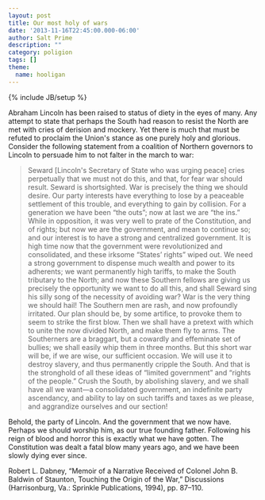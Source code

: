 ```yaml
---
layout: post
title: Our most holy of wars
date: '2013-11-16T22:45:00.000-06:00'
author: Salt Prime
description: ""
category: poligion
tags: []
theme:
  name: hooligan
---
```

{% include JB/setup %}





Abraham Lincoln has been raised to status of diety in the eyes of
many. Any attempt to state that perhaps the South had reason to resist
the North are met with cries of derision and mockery. Yet there is
much that must be refuted to proclaim the Union's stance as one purely
holy and glorious. Consider the following statement from a coalition
of Northern governors to Lincoln to persuade him to not falter in the
march to war:



> Seward [Lincoln's Secretary of State who was urging peace] cries
perpetually that we must not do this, and that, for fear war should
result. Seward is shortsighted. War is precisely the thing we should
desire. Our party interests have everything to lose by a peaceable
settlement of this trouble, and everything to gain by collision. For a
generation we have been “the outs”; now at last we are “the ins.”
While in opposition, it was very well to prate of the Constitution,
and of rights; but now we are the government, and mean to continue so;
and our interest is to have a strong and centralized government. It is
high time now that the government were revolutionized and
consolidated, and these irksome “States’ rights” wiped out. We need a
strong government to dispense much wealth and power to its adherents;
we want permanently high tariffs, to make the South tributary to the
North; and now these Southern fellows are giving us precisely the
opportunity we want to do all this, and shall Seward sing his silly
song of the necessity of avoiding war? War is the very thing we should
hail! The Southern men are rash, and now profoundly irritated. Our
plan should be, by some artifice, to provoke them to seem to strike
the first blow. Then we shall have a pretext with which to unite the
now divided North, and make them fly to arms. The Southerners are a
braggart, but a cowardly and effeminate set of bullies; we shall
easily whip them in three months. But this short war will be, if we
are wise, our sufficient occasion. We will use it to destroy slavery,
and thus permanently cripple the South. And that is the stronghold of
all these ideas of “limited government” and “rights of the people.”
Crush the South, by abolishing slavery, and we shall have all we
want—a consolidated government, an indefinite party ascendancy, and
ability to lay on such tariffs and taxes as we please, and aggrandize
ourselves and our section!



Behold, the party of Lincoln. And the government that we now have.
Perhaps we should worship him, as our true founding father. Following
his reign of blood and horror this is exactly what we have gotten. The
Constitution was dealt a fatal blow many years ago, and we have been
slowly dying ever since.





Robert L. Dabney, “Memoir of a Narrative Received of Colonel John B.
Baldwin of Staunton, Touching the Origin of the War,” Discussions
(Harrisonburg, Va.: Sprinkle Publications, 1994), pp. 87–110.

